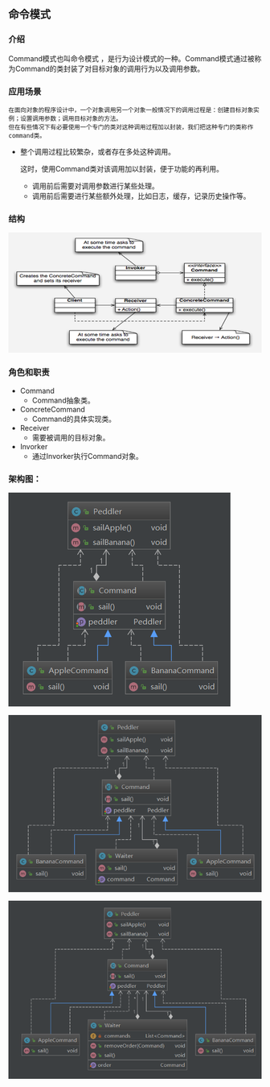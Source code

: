 
## 命令模式

### 介绍

   Command模式也叫命令模式 ，是行为设计模式的一种。Command模式通过被称为Command的类封装了对目标对象的调用行为以及调用参数。

### 应用场景

 	在面向对象的程序设计中，一个对象调用另一个对象一般情况下的调用过程是：创建目标对象实例；设置调用参数；调用目标对象的方法。
	但在有些情况下有必要使用一个专门的类对这种调用过程加以封装，我们把这种专门的类称作command类。

- 整个调用过程比较繁杂，或者存在多处这种调用。

  这时，使用Command类对该调用加以封装，便于功能的再利用。

  - 调用前后需要对调用参数进行某些处理。
  - 调用前后需要进行某些额外处理，比如日志，缓存，记录历史操作等。 

### 结构

![1565812187670](assets/1565812187670.png)

### 角色和职责



- Command
  - Command抽象类。
- ConcreteCommand
  - Command的具体实现类。
- Receiver
  - 需要被调用的目标对象。 
- Invorker
  - 通过Invorker执行Command对象。



### 架构图：

![1565812476196](assets/1565812476196.png)



![1565812516657](assets/1565812516657.png)



![1565815431283](assets/1565815431283.png)

